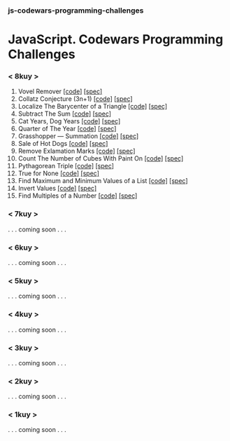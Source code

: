 ### js-codewars-programming-challenges

# JavaScript. Codewars Programming Challenges

### < 8kuy >

1.  Vovel Remover [[code]](./solutions/8kuy_vovel_remover.js) [[spec]](./specs/8kuy_vovel_remover.spec.js)
2.  Collatz Conjecture (3n+1) [[code]](./solutions/8kuy_collatz_conjecture.js) [[spec]](./specs/8kuy_collatz_conjecture.spec.js)
3.  Localize The Barycenter of a Triangle [[code]](./solutions/8kuy_localize_the_barycenter_of_a_triangle.js) [[spec]](./specs/8kuy_localize_the_barycenter_of_a_triangle.spec.js)
4.  Subtract The Sum [[code]](./solutions/8kuy_subtract_the_sum.js) [[spec]](./specs/8kuy_subtract_the_sum.spec.js)
5.  Cat Years, Dog Years [[code]](./solutions/8kuy_cat_years_dog_years.js) [[spec]](./specs/8kuy_cat_years_dog_years.spec.js)
6.  Quarter of The Year [[code]](./solutions/8kuy_quarter_of_the_year.js) [[spec]](./specs/8kuy_quarter_of_the_year.spec.js)
7.  Grasshopper — Summation [[code]](./solutions/8kuy_grasshopper_summation.js) [[spec]](./specs/8kuy_grasshopper_summation.spec.js)
8.  Sale of Hot Dogs [[code]](./solutions/8kuy_sale_of_hot_dogs.js) [[spec]](./specs/8kuy_sale_of_hot_dogs.spec.js)
9.  Remove Exlamation Marks [[code]](./solutions/8kuy_remove_exclamation_marks.js) [[spec]](./specs/8kuy_remove_exclamation_marks.spec.js)
10. Count The Number of Cubes With Paint On [[code]](./solutions/8kuy_count_the_number_of_cubes_with_paint_on.js) [[spec]](./specs/8kuy_count_the_number_of_cubes_with_paint_on.spec.js)
11. Pythagorean Triple [[code]](./solutions/8kuy_pythagorean_triple.js) [[spec]](./specs/8kuy_pythagorean_triple.spec.js)
12. True for None [[code]](./solutions/8kuy_true_for_none.js) [[spec]](./specs/8kuy_true_for_none.spec.js)
13. Find Maximum and Minimum Values of a List [[code]](./solutions/8kuy_find_maximum_and_minimum_values_of_a_list.js) [[spec]](./specs/8kuy_find_maximum_and_minimum_values_of_a_list.spec.js)
14. Invert Values [[code]](./solutions/8kuy_invert_values.js) [[spec]](./specs/8kuy_invert_values.spec.js)
15. Find Multiples of a Number [[code]](./solutions/8kuy_find_multiples_of_a_number.js) [[spec]](./specs/8kuy_find_multiples_of_a_number.spec.js)

### < 7kuy >

. . .  coming soon  . . .

### < 6kuy >

. . .  coming soon  . . .

### < 5kuy >

. . .  coming soon  . . .

### < 4kuy >

. . .  coming soon  . . .

### < 3kuy >

. . .  coming soon  . . .

### < 2kuy >

. . .  coming soon  . . .

### < 1kuy >

. . .  coming soon  . . .